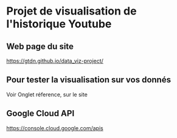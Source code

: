 # Projet de visualisation de l'historique Youtube

## Web page du site
https://gtdn.github.io/data_viz-project/

## Pour tester la visualisation sur vos donnés
Voir Onglet réference, sur le site

## Google Cloud API
https://console.cloud.google.com/apis

